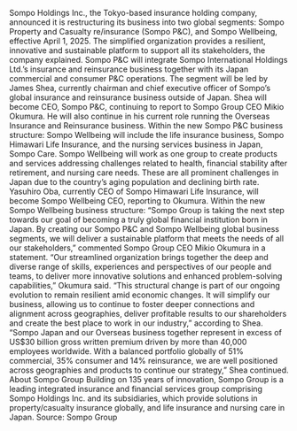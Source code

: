 Sompo Holdings Inc., the Tokyo-based insurance holding company, announced it is restructuring its business into two global segments: Sompo Property and Casualty re/insurance (Sompo P&C), and Sompo Wellbeing, effective April 1, 2025.
The simplified organization provides a resilient, innovative and sustainable platform to support all its stakeholders, the company explained.
Sompo P&C will integrate Sompo International Holdings Ltd.’s insurance and reinsurance business together with its Japan commercial and consumer P&C operations. The segment will be led by James Shea, currently chairman and chief executive officer of Sompo’s global insurance and reinsurance business outside of Japan.
Shea will become CEO, Sompo P&C, continuing to report to Sompo Group CEO Mikio Okumura. He will also continue in his current role running the Overseas Insurance and Reinsurance business.
Within the new Sompo P&C business structure:
Sompo Wellbeing will include the life insurance business, Sompo Himawari Life Insurance, and the nursing services business in Japan, Sompo Care. Sompo Wellbeing will work as one group to create products and services addressing challenges related to health, financial stability after retirement, and nursing care needs. These are all prominent challenges in Japan due to the country’s aging population and declining birth rate.
Yasuhiro Oba, currently CEO of Sompo Himawari Life Insurance, will become Sompo Wellbeing CEO, reporting to Okumura.
Within the new Sompo Wellbeing business structure:
“Sompo Group is taking the next step towards our goal of becoming a truly global financial institution born in Japan. By creating our Sompo P&C and Sompo Wellbeing global business segments, we will deliver a sustainable platform that meets the needs of all our stakeholders,” commented Sompo Group CEO Mikio Okumura in a statement.
“Our streamlined organization brings together the deep and diverse range of skills, experiences and perspectives of our people and teams, to deliver more innovative solutions and enhanced problem-solving capabilities,” Okumura said.
“This structural change is part of our ongoing evolution to remain resilient amid economic changes. It will simplify our business, allowing us to continue to foster deeper connections and alignment across geographies, deliver profitable results to our shareholders and create the best place to work in our industry,” according to Shea.
“Sompo Japan and our Overseas business together represent in excess of US$30 billion gross written premium driven by more than 40,000 employees worldwide. With a balanced portfolio globally of 51% commercial, 35% consumer and 14% reinsurance, we are well positioned across geographies and products to continue our strategy,” Shea continued.
About Sompo Group
Building on 135 years of innovation, Sompo Group is a leading integrated insurance and financial services group comprising Sompo Holdings Inc. and its subsidiaries, which provide solutions in property/casualty insurance globally, and life insurance and nursing care in Japan.
Source: Sompo Group
